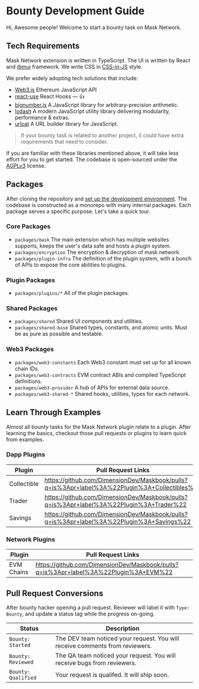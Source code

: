 # Bounty Development Guide

Hi, Awesome people! Welcome to start a bounty task on Mask Network.

## Tech Requirements

Mask Network extension is written in TypeScript. The UI is written by React and [@mui](https://mui.com/) framework. We write CSS in [CSS-in-JS](css-in-js.md) style.

We prefer widely adopting tech solutions that include:

- [Web3.js](https://web3js.readthedocs.io/) Ethereum JavaScript API
- [react-use](https://streamich.github.io/react-use/) React Hooks — 👍
- [bignumber.js](https://mikemcl.github.io/bignumber.js/) A JavaScript library for arbitrary-precision arithmetic.
- [lodash](https://lodash.com/docs/) A modern JavaScript utility library delivering modularity, performance & extras.
- [urlcat](https://urlcat.dev/) A URL builder library for JavaScript.

> If your bounty task is related to another project, it could have extra requirements that need to consider.

If you are familiar with these libraries mentioned above, it will take less effort for you to get started.
The codebase is open-sourced under the [AGPLv3](https://github.com/DimensionDev/Maskbook/blob/develop/LICENSE) license.

## Packages

After cloning the repository and [set up the development environment](setup.md). The codebase is constructed as a monorepo with many internal packages. Each package serves a specific purpose. Let's take a quick tour.

### Core Packages

- `packages/mask` The main extension which has multiple websites supports, keeps the user's data safe and hosts a plugin system.
- `packages/encryption` The encryption & decryption of mask network.
- `packages/plugin-infra` The definition of the plugin system, with a bunch of APIs to expose the core abilities to plugins.

### Plugin Packages

- `packages/plugins/*` All of the plugin packages.

### Shared Packages

- `packages/shared` Shared UI components and utilities.
- `packages/shared-base` Shared types, constants, and atomic units. Must be as pure as possible and testable.

### Web3 Packages

- `packages/web3-constants` Each Web3 constant must set up for all known chain IDs.
- `packages/web3-contracts` EVM contract ABIs and compiled TypeScript definitions.
- `packages/web3-provider` A hub of APIs for external data source.
- `packages/web3-shared-*` Shared hooks, utilities, types for each network.

## Learn Through Examples

Almost all bounty tasks for the Mask Network plugin relate to a plugin. After learning the basics, checkout those pull requests or plugins to learn quick from examples.

### Dapp Plugins

| Plugin      | Pull Request Links                                                                              |
| ----------- | ----------------------------------------------------------------------------------------------- |
| Collectible | <https://github.com/DimensionDev/Maskbook/pulls?q=is%3Apr+label%3A%22Plugin%3A+Collectibles%22> |
| Trader      | <https://github.com/DimensionDev/Maskbook/pulls?q=is%3Apr+label%3A%22Plugin%3A+Trader%22>       |
| Savings     | <https://github.com/DimensionDev/Maskbook/pulls?q=is%3Apr+label%3A%22Plugin%3A+Savings%22>      |

### Network Plugins

| Plugin     | Pull Request Links                                                                     |
| ---------- | -------------------------------------------------------------------------------------- |
| EVM Chains | <https://github.com/DimensionDev/Maskbook/pulls?q=is%3Apr+label%3A%22Plugin%3A+EVM%22> |

## Pull Request Conversions

After bounty hacker opening a pull request. Reviewer will label it with `Type: Bounty`, and update a status tag while the progress on-going.

| Status              | Description                                                                  |
| ------------------- | ---------------------------------------------------------------------------- |
| `Bounty: Started`   | The DEV team noticed your request. You will receive comments from reviewers. |
| `Bounty: Reviewed`  | The QA team noticed your request. You will receive bugs from reviewers.      |
| `Bounty: Qualified` | Your request is qualifed. It will ship soon.                                 |
